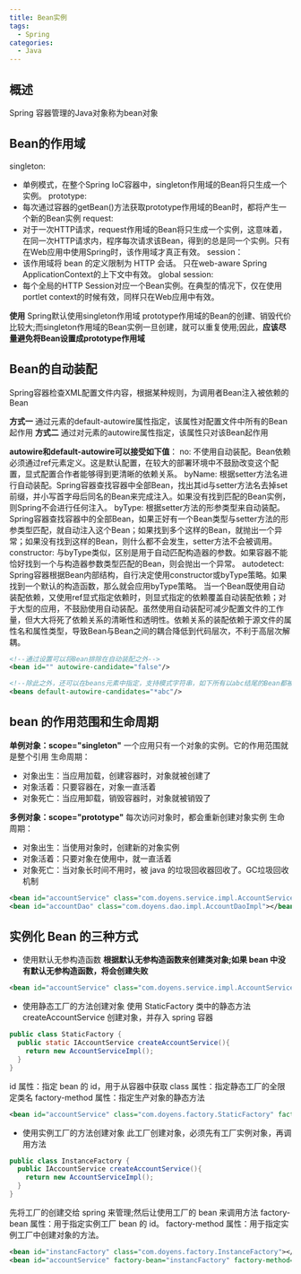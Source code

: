 ```yaml
---
title: Bean实例
tags:
  - Spring
categories:
  - Java
---
```


## 概述
Spring 容器管理的Java对象称为bean对象

## Bean的作用域
singleton: 
  - 单例模式，在整个Spring IoC容器中，singleton作用域的Bean将只生成一个实例。
prototype: 
  - 每次通过容器的getBean()方法获取prototype作用域的Bean时，都将产生一个新的Bean实例
request: 
  - 对于一次HTTP请求，request作用域的Bean将只生成一个实例，这意味着，在同一次HTTP请求内，程序每次请求该Bean，得到的总是同一个实例。只有在Web应用中使用Spring时，该作用域才真正有效。
session：
  - 该作用域将 bean 的定义限制为 HTTP 会话。 只在web-aware Spring ApplicationContext的上下文中有效。
global session: 
  - 每个全局的HTTP Session对应一个Bean实例。在典型的情况下，仅在使用portlet context的时候有效，同样只在Web应用中有效。

**使用**
Spring默认使用singleton作用域
prototype作用域的Bean的创建、销毁代价比较大;而singleton作用域的Bean实例一旦创建，就可以重复使用;因此，**应该尽量避免将Bean设置成prototype作用域**

## Bean的自动装配
Spring容器检查XML配置文件内容，根据某种规则，为调用者Bean注入被依赖的Bean

**方式一**
通过<beans/>元素的default-autowire属性指定，该属性对配置文件中所有的Bean起作用
**方式二**
通过对<bean/>元素的autowire属性指定，该属性只对该Bean起作用

**autowire和default-autowire可以接受如下值**：
no: 不使用自动装配。Bean依赖必须通过ref元素定义。这是默认配置，在较大的部署环境中不鼓励改变这个配置，显式配置合作者能够得到更清晰的依赖关系。
byName: 根据setter方法名进行自动装配。Spring容器查找容器中全部Bean，找出其id与setter方法名去掉set前缀，并小写首字母后同名的Bean来完成注入。如果没有找到匹配的Bean实例，则Spring不会进行任何注入。
byType: 根据setter方法的形参类型来自动装配。Spring容器查找容器中的全部Bean，如果正好有一个Bean类型与setter方法的形参类型匹配，就自动注入这个Bean；如果找到多个这样的Bean，就抛出一个异常；如果没有找到这样的Bean，则什么都不会发生，setter方法不会被调用。
constructor: 与byType类似，区别是用于自动匹配构造器的参数。如果容器不能恰好找到一个与构造器参数类型匹配的Bean，则会抛出一个异常。
autodetect: Spring容器根据Bean内部结构，自行决定使用constructor或byType策略。如果找到一个默认的构造函数，那么就会应用byType策略。
当一个Bean既使用自动装配依赖，又使用ref显式指定依赖时，则显式指定的依赖覆盖自动装配依赖；对于大型的应用，不鼓励使用自动装配。虽然使用自动装配可减少配置文件的工作量，但大大将死了依赖关系的清晰性和透明性。依赖关系的装配依赖于源文件的属性名和属性类型，导致Bean与Bean之间的耦合降低到代码层次，不利于高层次解耦。
``` xml
<!--通过设置可以将Bean排除在自动装配之外-->
<bean id="" autowire-candidate="false"/>
```
``` xml
<!--除此之外，还可以在beans元素中指定，支持模式字符串，如下所有以abc结尾的Bean都被排除在自动装配之外-->
<beans default-autowire-candidates="*abc"/>
```

## bean 的作用范围和生命周期

**单例对象：scope="singleton"** 
一个应用只有一个对象的实例。它的作用范围就是整个引用 
生命周期： 
  - 对象出生：当应用加载，创建容器时，对象就被创建了 
  - 对象活着：只要容器在，对象一直活着
  - 对象死亡：当应用卸载，销毁容器时，对象就被销毁了

**多例对象：scope="prototype"**
每次访问对象时，都会重新创建对象实例
生命周期： 
  - 对象出生：当使用对象时，创建新的对象实例
  - 对象活着：只要对象在使用中，就一直活着
  - 对象死亡：当对象长时间不用时，被 java 的垃圾回收器回收了。GC垃圾回收机制 
``` xml
<bean id="accountService" class="com.doyens.service.impl.AccountServiceImpl"></bean> 
<bean id="accountDao" class="com.doyens.dao.impl.AccountDaoImpl"></bean> 
```

## 实例化 Bean 的三种方式

- 使用默认无参构造函数 
**根据默认无参构造函数来创建类对象;如果 bean 中没有默认无参构造函数，将会创建失败**
``` xml
<bean id="accountService" class="com.doyens.service.impl.AccountServiceImpl"/>
```

- 使用静态工厂的方法创建对象 
使用 StaticFactory 类中的静态方法 createAccountService 创建对象，并存入 spring 容器 
``` Java
public class StaticFactory { 
  public static IAccountService createAccountService(){ 
    return new AccountServiceImpl(); 
  } 
} 
```
id 属性：指定 bean 的 id，用于从容器中获取 
class 属性：指定静态工厂的全限定类名 
factory-method 属性：指定生产对象的静态方法 
``` xml
<bean id="accountService" class="com.doyens.factory.StaticFactory" factory-method="createAccountService"></bean>
```

- 使用实例工厂的方法创建对象 
此工厂创建对象，必须先有工厂实例对象，再调用方法 
``` Java
public class InstanceFactory { 
  public IAccountService createAccountService(){ 
    return new AccountServiceImpl(); 
  } 
}
 ```
先将工厂的创建交给 spring 来管理;然后让使用工厂的 bean 来调用方法
factory-bean 属性：用于指定实例工厂 bean 的 id。 
factory-method 属性：用于指定实例工厂中创建对象的方法。
``` xml
<bean id="instancFactory" class="com.doyens.factory.InstanceFactory"></bean> 
<bean id="accountService" factory-bean="instancFactory" factory-method="createAccountService"></bean>
```
